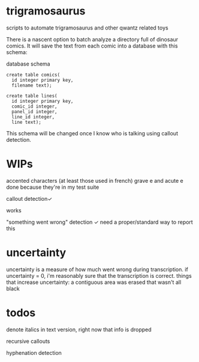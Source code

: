 trigramosaurus
==============

scripts to automate trigramosaurus and other qwantz related toys

There is a nascent option to batch analyze a directory full of dinosaur comics. It will save the text from each comic into a database with this schema:

database schema

    create table comics(
      id integer primary key,
      filename text);

    create table lines(
      id integer primary key,
      comic_id integer,
      panel_id integer,
      line_id integer,
      line text);

This schema will be changed once I know who is talking using callout detection.

WIPs
====

accented characters (at least those used in french)
  grave e and acute e done because they're in my test suite

callout detection✓

  works

"something went wrong" detection ✓
  need a proper/standard way to report this


uncertainty
===========

uncertainty is a measure of how much went wrong during transcription.
if uncertainty = 0, i'm reasonably sure that the transcription is correct.
things that increase uncertainty:
a contiguous area was erased that wasn't all black


todos
=====

denote italics in text version, right now that info is dropped

recursive callouts

hyphenation detection
